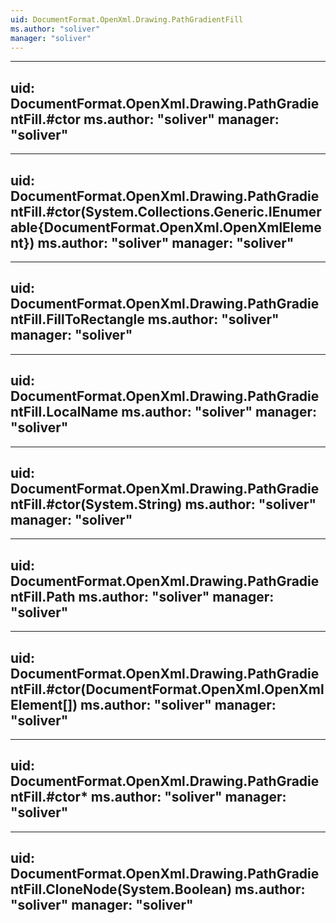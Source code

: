 ```yaml
---
uid: DocumentFormat.OpenXml.Drawing.PathGradientFill
ms.author: "soliver"
manager: "soliver"
---
```


---
uid: DocumentFormat.OpenXml.Drawing.PathGradientFill.#ctor
ms.author: "soliver"
manager: "soliver"
---

---
uid: DocumentFormat.OpenXml.Drawing.PathGradientFill.#ctor(System.Collections.Generic.IEnumerable{DocumentFormat.OpenXml.OpenXmlElement})
ms.author: "soliver"
manager: "soliver"
---

---
uid: DocumentFormat.OpenXml.Drawing.PathGradientFill.FillToRectangle
ms.author: "soliver"
manager: "soliver"
---

---
uid: DocumentFormat.OpenXml.Drawing.PathGradientFill.LocalName
ms.author: "soliver"
manager: "soliver"
---

---
uid: DocumentFormat.OpenXml.Drawing.PathGradientFill.#ctor(System.String)
ms.author: "soliver"
manager: "soliver"
---

---
uid: DocumentFormat.OpenXml.Drawing.PathGradientFill.Path
ms.author: "soliver"
manager: "soliver"
---

---
uid: DocumentFormat.OpenXml.Drawing.PathGradientFill.#ctor(DocumentFormat.OpenXml.OpenXmlElement[])
ms.author: "soliver"
manager: "soliver"
---

---
uid: DocumentFormat.OpenXml.Drawing.PathGradientFill.#ctor*
ms.author: "soliver"
manager: "soliver"
---

---
uid: DocumentFormat.OpenXml.Drawing.PathGradientFill.CloneNode(System.Boolean)
ms.author: "soliver"
manager: "soliver"
---
